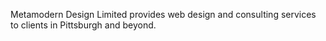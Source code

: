 Metamodern Design Limited provides web design and consulting services to clients in Pittsburgh and beyond.
